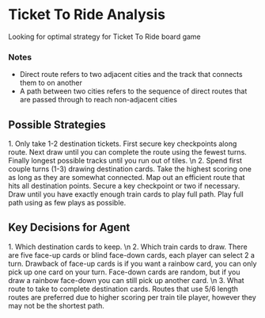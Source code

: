 <h1>Ticket To Ride Analysis</h1>
<p>
    Looking for optimal strategy for Ticket To Ride board game
</p>

<h3>Notes</h3>
<ul>
    <li>Direct route refers to two adjacent cities and the track that connects them to on another</li>
    <li>
        A path between two cities refers to the sequence of direct routes that are passed through
        to reach non-adjacent cities
    </li>
</ul>

<h2>Possible Strategies</h2>
<p>
    1. Only take 1-2 destination tickets. First secure key checkpoints along route. Next draw until you can complete the route using the fewest turns. Finally longest possible tracks until you run out of tiles. \n
    2. Spend first couple turns (1-3) drawing destination cards. Take the highest scoring one as long as they are somewhat connected. Map out an efficient route that hits all destination points. Secure a key checkpoint or two if necessary. Draw until you have exactly enough train cards to play full path. Play full path using as few plays as possible.
</p>

<h2>Key Decisions for Agent</h2>
<p>
    1. Which destination cards to keep. \n
    2. Which train cards to draw. There are five face-up cards or blind face-down cards, each player can select 2 a turn. Drawback of face-up cards is if you want a rainbow card, you can only pick up one card on your turn. Face-down cards are random, but if you draw a rainbow face-down you can still pick up another card. \n
    3. What route to take to complete destination cards. Routes that use 5/6 length routes are preferred due to higher scoring per train tile player, however they may not be the shortest path. 
</p>
